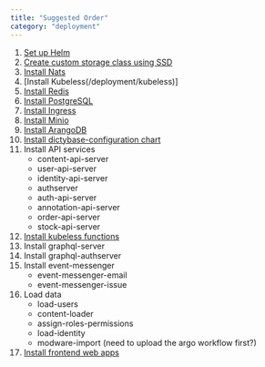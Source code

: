 ```yaml
---
title: "Suggested Order"
category: "deployment"
---
```


1. [Set up Helm](/deployment/helm)
2. [Create custom storage class using SSD](/deployment/storageclass)
3. [Install Nats](/deployment/nats)
4. [Install Kubeless(/deployment/kubeless)]
5. [Install Redis](/deployment/redis)
6. [Install PostgreSQL](/deployment/postgres)
7. [Install Ingress](/deployment/ingress)
8. [Install Minio](/deployment/minio)
9. [Install ArangoDB](/deployment/arangodb)
10. [Install dictybase-configuration chart](/deployment/dictyconfig)
11. Install API services
    - content-api-server
    - user-api-server
    - identity-api-server
    - authserver
    - auth-api-server
    - annotation-api-server
    - order-api-server
    - stock-api-server
12. [Install kubeless functions](/deployment/kubeless)
13. Install graphql-server
14. Install graphql-authserver
15. Install event-messenger
    - event-messenger-email
    - event-messenger-issue
16. Load data
    - load-users
    - content-loader
    - assign-roles-permissions
    - load-identity
    - modware-import (need to upload the argo workflow first?)
17. [Install frontend web apps](/deployment/frontend)

